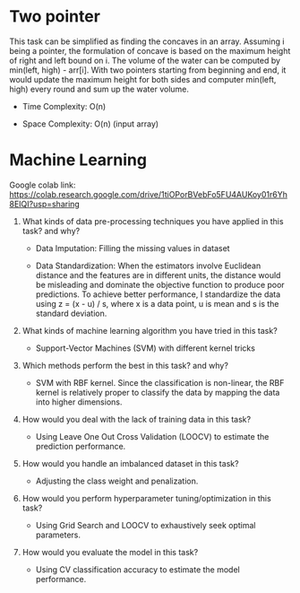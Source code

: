 # Two pointer
This task can be simplified as finding the concaves in an array. Assuming i being a pointer, the formulation of concave is based on the maximum height of right and left bound on i. The volume of the water can be computed by min(left, high) - arr[i]. With two pointers starting from beginning and end, it would update the maximum height for both sides and computer min(left, high) every round and sum up the water volume.

  - Time Complexity: O(n)

  - Space Complexity: O(n) (input array)


# Machine Learning
Google colab link: https://colab.research.google.com/drive/1tiOPorBVebFo5FU4AUKoy01r6Yh8EIQI?usp=sharing

1. What kinds of data pre-processing techniques you have applied in this task? and why?
   
   - Data Imputation: Filling the missing values in dataset
   
   - Data Standardization: When the estimators involve Euclidean distance and the features are in different units, the distance would be misleading and dominate the objective function to produce poor predictions. To achieve better performance, I standardize the data using z = (x - u) / s, where x is a data point, u is mean and s is the standard deviation.
   
2. What kinds of machine learning algorithm you have tried in this task?

   - Support-Vector Machines (SVM) with different kernel tricks
   
3. Which methods perform the best in this task? and why?

   - SVM with RBF kernel. Since the classification is non-linear, the RBF kernel is relatively proper to classify the data by mapping the data into higher dimensions.

4. How would you deal with the lack of training data in this task?

   - Using Leave One Out Cross Validation (LOOCV) to estimate the prediction performance.
   
5. How would you handle an imbalanced dataset in this task?

   - Adjusting the class weight and penalization.
  
6. How would you perform hyperparameter tuning/optimization in this task?

   - Using Grid Search and LOOCV to exhaustively seek optimal parameters.
  
6. How would you evaluate the model in this task?
   
   - Using CV classification accuracy to estimate the model performance.
